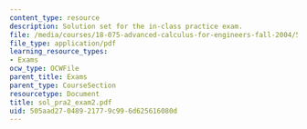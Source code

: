 ```yaml
---
content_type: resource
description: Solution set for the in-class practice exam.
file: /media/courses/18-075-advanced-calculus-for-engineers-fall-2004/505aad27048921779c996d625616080d_sol_pra2_exam2.pdf
file_type: application/pdf
learning_resource_types:
- Exams
ocw_type: OCWFile
parent_title: Exams
parent_type: CourseSection
resourcetype: Document
title: sol_pra2_exam2.pdf
uid: 505aad27-0489-2177-9c99-6d625616080d
---
```

